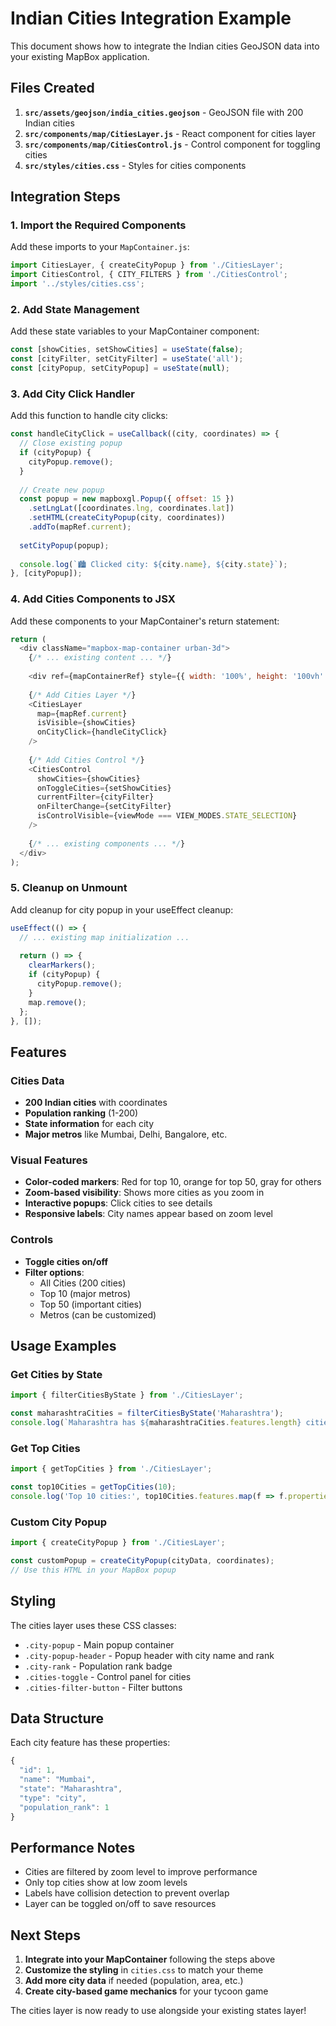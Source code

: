 # Indian Cities Integration Example

This document shows how to integrate the Indian cities GeoJSON data into your existing MapBox application.

## Files Created

1. **`src/assets/geojson/india_cities.geojson`** - GeoJSON file with 200 Indian cities
2. **`src/components/map/CitiesLayer.js`** - React component for cities layer
3. **`src/components/map/CitiesControl.js`** - Control component for toggling cities
4. **`src/styles/cities.css`** - Styles for cities components

## Integration Steps

### 1. Import the Required Components

Add these imports to your `MapContainer.js`:

```javascript
import CitiesLayer, { createCityPopup } from './CitiesLayer';
import CitiesControl, { CITY_FILTERS } from './CitiesControl';
import '../styles/cities.css';
```

### 2. Add State Management

Add these state variables to your MapContainer component:

```javascript
const [showCities, setShowCities] = useState(false);
const [cityFilter, setCityFilter] = useState('all');
const [cityPopup, setCityPopup] = useState(null);
```

### 3. Add City Click Handler

Add this function to handle city clicks:

```javascript
const handleCityClick = useCallback((city, coordinates) => {
  // Close existing popup
  if (cityPopup) {
    cityPopup.remove();
  }
  
  // Create new popup
  const popup = new mapboxgl.Popup({ offset: 15 })
    .setLngLat([coordinates.lng, coordinates.lat])
    .setHTML(createCityPopup(city, coordinates))
    .addTo(mapRef.current);
  
  setCityPopup(popup);
  
  console.log(`🏙️ Clicked city: ${city.name}, ${city.state}`);
}, [cityPopup]);
```

### 4. Add Cities Components to JSX

Add these components to your MapContainer's return statement:

```javascript
return (
  <div className="mapbox-map-container urban-3d">
    {/* ... existing content ... */}
    
    <div ref={mapContainerRef} style={{ width: '100%', height: '100vh' }} />
    
    {/* Add Cities Layer */}
    <CitiesLayer
      map={mapRef.current}
      isVisible={showCities}
      onCityClick={handleCityClick}
    />
    
    {/* Add Cities Control */}
    <CitiesControl
      showCities={showCities}
      onToggleCities={setShowCities}
      currentFilter={cityFilter}
      onFilterChange={setCityFilter}
      isControlVisible={viewMode === VIEW_MODES.STATE_SELECTION}
    />
    
    {/* ... existing components ... */}
  </div>
);
```

### 5. Cleanup on Unmount

Add cleanup for city popup in your useEffect cleanup:

```javascript
useEffect(() => {
  // ... existing map initialization ...
  
  return () => {
    clearMarkers();
    if (cityPopup) {
      cityPopup.remove();
    }
    map.remove();
  };
}, []);
```

## Features

### Cities Data
- **200 Indian cities** with coordinates
- **Population ranking** (1-200)
- **State information** for each city
- **Major metros** like Mumbai, Delhi, Bangalore, etc.

### Visual Features
- **Color-coded markers**: Red for top 10, orange for top 50, gray for others
- **Zoom-based visibility**: Shows more cities as you zoom in
- **Interactive popups**: Click cities to see details
- **Responsive labels**: City names appear based on zoom level

### Controls
- **Toggle cities on/off**
- **Filter options**:
  - All Cities (200 cities)
  - Top 10 (major metros)
  - Top 50 (important cities)
  - Metros (can be customized)

## Usage Examples

### Get Cities by State
```javascript
import { filterCitiesByState } from './CitiesLayer';

const maharashtraCities = filterCitiesByState('Maharashtra');
console.log(`Maharashtra has ${maharashtraCities.features.length} cities`);
```

### Get Top Cities
```javascript
import { getTopCities } from './CitiesLayer';

const top10Cities = getTopCities(10);
console.log('Top 10 cities:', top10Cities.features.map(f => f.properties.name));
```

### Custom City Popup
```javascript
import { createCityPopup } from './CitiesLayer';

const customPopup = createCityPopup(cityData, coordinates);
// Use this HTML in your MapBox popup
```

## Styling

The cities layer uses these CSS classes:
- `.city-popup` - Main popup container
- `.city-popup-header` - Popup header with city name and rank
- `.city-rank` - Population rank badge
- `.cities-toggle` - Control panel for cities
- `.cities-filter-button` - Filter buttons

## Data Structure

Each city feature has these properties:
```javascript
{
  "id": 1,
  "name": "Mumbai",
  "state": "Maharashtra", 
  "type": "city",
  "population_rank": 1
}
```

## Performance Notes

- Cities are filtered by zoom level to improve performance
- Only top cities show at low zoom levels
- Labels have collision detection to prevent overlap
- Layer can be toggled on/off to save resources

## Next Steps

1. **Integrate into your MapContainer** following the steps above
2. **Customize the styling** in `cities.css` to match your theme
3. **Add more city data** if needed (population, area, etc.)
4. **Create city-based game mechanics** for your tycoon game

The cities layer is now ready to use alongside your existing states layer! 